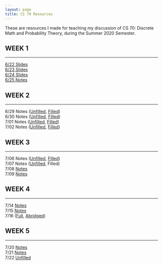 ```yaml
---
layout: page
title: CS 70 Resources
---
```


These are resources I made for teaching my discussion of CS 70: Discrete Math and Probability Theory, during the Summer 2020 Semester.


## WEEK 1
---
[6/22 Slides](./cs70/discussion_1a_unpaused.pdf)  
[6/23 Slides](./cs70/discussion_1b_unpaused.pdf)  
[6/24 Slides](./cs70/discussion_1c_unpaused.pdf)  
[6/25 Notes](./cs70/notes_6_25.pdf)  
  

## WEEK 2
---
6/29 Notes ([Unfilled](./cs70/notes_6_29_unfilled.pdf), [Filled](./cs70/notes_6_29_filled.pdf))  
6/30 Notes ([Unfilled](./cs70/notes_6_30_unfilled.pdf), [Filled](./cs70/notes_6_30_filled.pdf))  
7/01 Notes ([Unfilled](./cs70/notes_7_1_unfilled.pdf), [Filled](./cs70/notes_7_1_filled.pdf))  
7/02 Notes ([Unfilled](./cs70/notes_7_2_unfilled.pdf), [Filled](./cs70/notes_7_2_filled.pdf))  
  

## WEEK 3
---
7/06 Notes ([Unfilled](./cs70/notes_7_6_unfilled.pdf), [Filled](./cs70/notes_7_6_filled.pdf))  
7/07 Notes ([Unfilled](./cs70/notes_7_7_unfilled.pdf), Filled)  
7/08 [Notes](./cs70/7-8.pdf)  
7/09 [Notes](./cs70/7-9.pdf)  


## WEEK 4
---
7/14 [Notes](./cs70/7-14.pdf)  
7/15 [Notes](./cs70/7-15.pdf)  
7/16 ([Full](./cs70/7-16-full.pdf), [Abridged](./cs70/7-16-abridged))  


## WEEK 5
---
7/20 [Notes](./cs70/7-20.pdf)  
7/21 [Notes](./cs70/7-21.pdf)  
7/22 [Unfilled](./cs70/7-22_unfilled.pdf)
